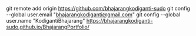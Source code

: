 git remote add origin https://github.com/bhajarangkodiganti-sudo
git config --global user.email "bhajarangkodiganti@gmail.com"
git config --global user.name "KodigantiBhajarang"
https://bhajarangkodiganti-sudo.github.io/BhajarangPortfolio/